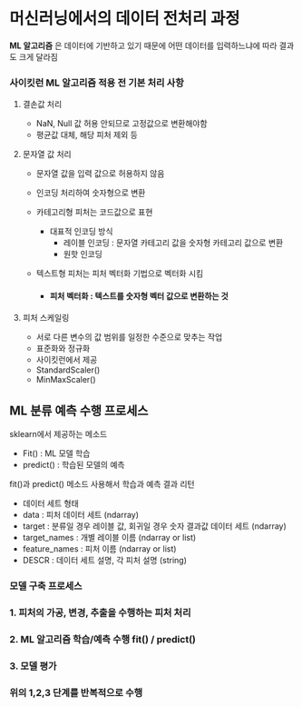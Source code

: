 # 머신러닝에서의 데이터 전처리 과정

**ML 알고리즘** 은 데이터에 기반하고 있기 때문에 어떤 데이터를 입력하느냐에 따라 결과도 크게 달라짐



### 사이킷런 ML 알고리즘 적용 전 기본 처리 사항

1. 결손값 처리
   - NaN, Null 값 허용 안되므로 고정값으로 변환해야함
   - 평균값 대체, 해당 피처 제외 등

2. 문자열 값 처리

   * 문자열 값을 입력 값으로 허용하지 않음

   * 인코딩 처리하여 숫자형으로 변환

   * 카테고리형 피처는 코드값으로 표현

     * 대표적 인코딩 방식
       * 레이블 인코딩 : 문자열 카테고리 값을 숫자형 카테고리 값으로 변환 
       * 원핫 인코딩

   * 텍스트형 피처는 피처 벡터화 기법으로 벡터화 시킴

     * #### 피처 벡터화 : 텍스트를 숫자형 벡터 값으로 변환하는 것

3. 피처 스케일링

   * 서로 다른 변수의 값 범위를 일정한 수준으로 맞추는 작업
   * 표준화와 정규화
   * 사이킷런에서 제공 
   * StandardScaler()
   * MinMaxScaler()



## ML 분류 예측 수행 프로세스 

sklearn에서 제공하는 메소드 

* Fit() : ML 모델 학습
* predict() : 학습된 모델의 예측 

fit()과 predict() 메소드 사용해서 학습과 예측 결과 리턴 



* 데이터 세트 형태
* data : 피처 데이터 세트 (ndarray)
* target : 분류일 경우 레이블 값, 회귀일 경우 숫자 결과값 데이터 세트 (ndarray)
* target_names : 개별 레이블 이름 (ndarray or list)
* feature_names : 피처 이름 (ndarray or list)
* DESCR : 데이터 세트 설명, 각 피처 설명 (string)



### 모델 구축 프로세스

### 1. 피처의 가공, 변경, 추출을 수행하는 피처 처리

### 2. ML 알고리즘 학습/예측 수행 fit() / predict()

### 3. 모델 평가

### 위의 1,2,3 단계를 반복적으로 수행 